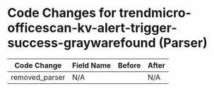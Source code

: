 # Code Changes for trendmicro-officescan-kv-alert-trigger-success-graywarefound (Parser)

| Code Change | Field Name | Before | After |
|-------------|------------|--------|-------|
| removed_parser | N/A |  | N/A |